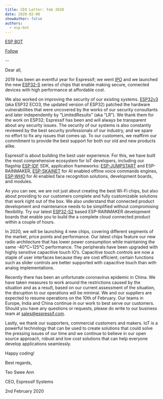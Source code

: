 ```yaml
---
title: CEO Letter: Feb 2020
date: 2020-02-08
showAuthor: false
authors: 
  - esp-bot
---
```

[ESP BOT](https://medium.com/@espbot?source=post_page-----a56bf583598c--------------------------------)

[Follow](https://medium.com/m/signin?actionUrl=https%3A%2F%2Fmedium.com%2F_%2Fsubscribe%2Fuser%2F71611a95e5c4&operation=register&redirect=https%3A%2F%2Fblog.espressif.com%2Fceo-letter-feb-2020-a56bf583598c&user=ESP+BOT&userId=71611a95e5c4&source=post_page-71611a95e5c4----a56bf583598c---------------------post_header-----------)

--

Dear all,

2019 has been an eventful year for Espressif; we went [IPO](https://www.espressif.com/en/news/Espressif_IPO) and we launched the new [ESP32-S](https://www.espressif.com/en/products/hardware/socs) series of chips that enable making secure, connected devices with high performance at affordable cost.

We also worked on improving the security of our existing systems. [ESP32v3](https://www.espressif.com/en/news/ESP32_FIA_Analysis) (aka ESP32 ECO3, the updated version of ESP32) patched the hardware vulnerabilities that were uncovered by the works of our security consultants and later independently by “LimitedResults” (aka “LR”). We thank them for the work on ESP32; Espressif has been and will always be transparent about any security issues. The security of our systems is also constantly reviewed by the best security professionals of our industry, and we spare no effort to fix any issues that comes up. To our customers, we reaffirm our commitment to provide the best support for both our old and new products alike.

Espressif is about building the best user experience. For this, we have built the most comprehensive ecosystem for IoT developers, including our flagship [ESP-IDF](https://docs.espressif.com/projects/esp-idf/en/latest/index.html) SDK, application frameworks: [ESP-JUMPSTART](https://docs.espressif.com/projects/esp-jumpstart/en/latest/introduction.html) and ESP-RAINMAKER, [ESP-SKAINET](https://www.espressif.com/en/products/software/esp-skainet/overview) for AI enabled offline voice commands engines, [ESP-WHO](https://github.com/espressif/esp-who) for AI enabled face recognition solutions, development boards, and modules.

As you can see, we are not just about creating the best Wi-Fi chips, but also about providing to our customers complete and fully customizable solutions that work right out of the box. We also understand that connected product development and maintenance needs to be simplified without compromising flexibility. Try our latest [ESP32-S2](https://www.espressif.com/sites/default/files/documentation/esp32-s2_datasheet_en.pdf) based ESP-RAINMAKER development boards that enable you to build the a complete cloud connected product within a couple of hours.

In 2020, we will be launching 4 new chips, covering different segments of the market, price points and performance. Our latest chips feature our new radio architecture that has lower power consumption while maintaining the same -40°C~125°C performance. The peripherals have been upgraded with highly sensitive capacitive touch IO’s. Capacitive touch controls are now a staple of user interfaces because they are cost efficient; certain functions such as slider controls are better supported with capacitive touch than with analog implementations.

Recently there has been an unfortunate coronavirus epidemic in China. We have taken measures to work around the restrictions caused by the situation and as a result, based on our current assessment of the situation, the disruption to our operations will be minimal. We and our suppliers are expected to resume operations on the 10th of February. Our teams in Europe, India and China continue in our work to best serve our customers. Should you have any questions or requests, please do write to our business team at [sales@espressif.com](mailto:sales@espressif.com).

Lastly, we thank our supporters, commercial customers and makers. IoT is a powerful technology that can be used to create solutions that could solve the pressing issues of our time and we continue to believe in our open source approach, robust and low cost solutions that can help everyone develop applications seamlessly.

Happy coding!

Best regards,

Teo Swee Ann

CEO, Espressif Systems

2nd February 2020
